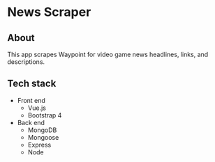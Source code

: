 # News Scraper

## About
This app scrapes Waypoint for video game news headlines, links, and descriptions.

## Tech stack
* Front end
  * Vue.js
  * Bootstrap 4
* Back end
  * MongoDB
  * Mongoose
  * Express
  * Node
